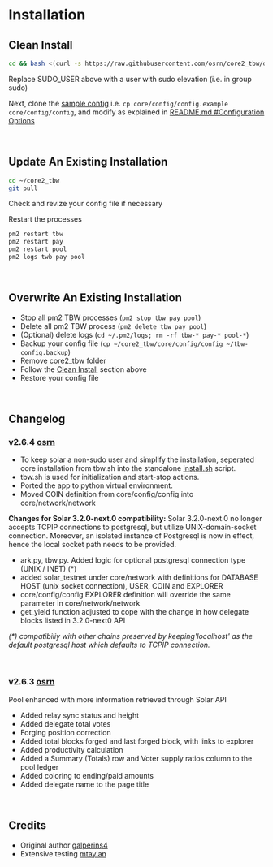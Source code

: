 # Installation

## Clean Install
```bash
cd && bash <(curl -s https://raw.githubusercontent.com/osrn/core2_tbw/develop/install.sh) SUDO_USER
```
Replace SUDO_USER above with a user with sudo elevation (i.e. in group sudo)

Next, clone the [sample config](./core/config/config.sample) i.e. `cp core/config/config.example core/config/config`, and modify as explained in [README.md #Configuration Options](README.md#configuration--usage)

<br>

## Update An Existing Installation
```bash
cd ~/core2_tbw
git pull
```

Check and revize your config file if necessary

Restart the processes
```bash
pm2 restart tbw
pm2 restart pay
pm2 restart pool
pm2 logs twb pay pool
```

<br>

## Overwrite An Existing Installation
- Stop all pm2 TBW processes (`pm2 stop tbw pay pool`)
- Delete all pm2 TBW process (`pm2 delete tbw pay pool`)
- (Optional) delete logs (`cd ~/.pm2/logs; rm -rf tbw-* pay-* pool-*`)
- Backup your config file (`cp ~/core2_tbw/core/config/config ~/tbw-config.backup`)
- Remove core2_tbw folder
- Follow the [Clean Install](#installation) section above
- Restore your config file

<br>


## Changelog
### v2.6.4 [osrn](https://github.com/osrn)
- To keep solar a non-sudo user and simplify the installation, seperated core installation from tbw.sh into the standalone [install.sh](./install.sh) script.
- tbw.sh is used for initialization and start-stop actions.
- Ported the app to python virtual environment.
- Moved COIN definition from core/config/config into core/network/network

**Changes for Solar 3.2.0-next.0 compatibility:** Solar 3.2.0-next.0 no longer accepts TCPIP connections to postgresql, but utilize UNIX-domain-socket connection. Moreover, an isolated instance of Postgresql is now in effect, hence the local socket path needs to be provided.
- ark.py, tbw.py. Added logic for optional postgresql connection type (UNIX / INET) (*)
- added solar_testnet under core/network with definitions for DATABASE HOST (unix socket connection), USER, COIN and EXPLORER
- core/config/config EXPLORER definition will override the same parameter in core/network/network
- get_yield function adjusted to cope with the change in how delegate blocks listed in 3.2.0-next0 API

*(\*) compatibiliy with other chains preserved by keeping'localhost' as the default postgresql host which defaults to TCPIP connection.*

<br>

### v2.6.3 [osrn](https://github.com/osrn)
Pool enhanced with more information retrieved through Solar API
- Added relay sync status and height
- Added delegate total votes
- Forging position correction
- Added total blocks forged and last forged block, with links to explorer
- Added productivity calculation
- Added a Summary (Totals) row and Voter supply ratios column to the pool ledger
- Added coloring to ending/paid amounts
- Added delegate name to the page title


<br>

## Credits
- Original author [galperins4](https://github.com/galperins4)
- Extensive testing [mtaylan](https://github.com/mtaylan/)
